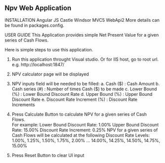 Npv Web Application
------------------------------------------------

INSTALLATION
Angular JS
Castle Windsor
MVC5
WebApi2
More details can be found in packages.config.

USER GUIDE
This Application provides simple Net Present Value for a given series of Cash Flows. 

Here is simple steps to use this application. 
1. Run this application throught Visual studio. Or for IIS host, go to root url. e.g. http://localhost:1847/
2. NPV calculator page will be displayed
3. NPV inputs field will be needed to be filled:
	a. Cash ($) : Cash Amount
	b. Cash series (#) : Number of times Cash ($) to be made
	c. Lower Bound (%) : Lower Bound Discount Rate
	d. Upper Bound (%) : Upper Bound Discount Rate
	e. Discount Rate Increment (%) : Discount Rate Increments
4. Press Calculate Button to calculate NPV for a given series of Cash Flows.  
   For example:
	 Lower Bound Discount Rate: 1.00%
	 Upper Bound Discount Rate: 15.00%
	 Discount Rate Increment: 0.25%
	 NPV for a given series of Cash Flows will be calculated at the following Discount Rate Levels: 1.00%,
	1.25%, 1.50%, 1.75%, 2.00% ... 14.00%, 14.25%, 14.50%, 14.75%, 15.00%

5. Press Reset Button to clear UI input